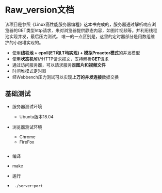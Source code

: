 Raw_version文档
===============
该项目是参照《Linux高性能服务器编程》这本书完成的，服务器通过解析响应浏览器的GET类型http请求，来对浏览器提供静态内容，如图片视频等，并利用线程池实现并发，最后压力测试。
唯一的一点区别是，这里的定时器部分是用数组维护的小跟堆实现的。

* 使用**线程池 + epoll(ET和LT均实现) + 模拟Proactor模式**的并发模型
* 使用**状态机**解析HTTP请求报文，支持解析**GET**请求
* 通过访问服务器，可以请求服务器**图片和视频文件**
* 时间堆模式定时器
* 经Webbench压力测试可以实现**上万的并发连接**数据交换

基础测试
------------
* 服务器测试环境
	* Ubuntu版本18.04
	
* 浏览器测试环境
	* Chrome
	* FireFox

    ```
* 编译
* 	make
* 运行
*      ./server:port
